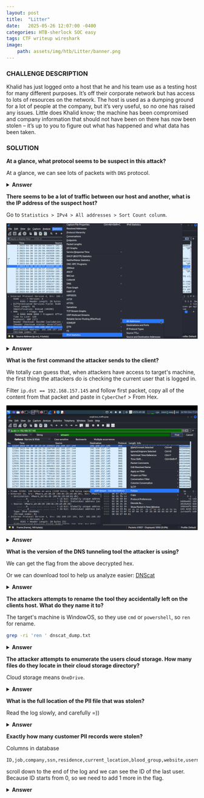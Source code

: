 ```yaml
---
layout: post
title:  "Litter"
date:   2025-05-26 12:07:00 -0400
categories: HTB-sherlock SOC easy
tags: CTF writeup wireshark
image:
    path: assets/img/htb/Litter/banner.png
---
```


### CHALLENGE DESCRIPTION
Khalid has just logged onto a host that he and his team use as a testing host for many different purposes. It’s off their corporate network but has access to lots of resources on the network. The host is used as a dumping ground for a lot of people at the company, but it’s very useful, so no one has raised any issues. Little does Khalid know; the machine has been compromised and company information that should not have been on there has now been stolen – it’s up to you to figure out what has happened and what data has been taken.

### SOLUTION 

**At a glance, what protocol seems to be suspect in this attack?**

At a glance, we can see lots of packets with `DNS` protocol.

<details>
<summary><b>Answer</b></summary>
DNS
</details>

**There seems to be a lot of traffic between our host and another, what is the IP address of the suspect host?**

Go to `Statistics > IPv4 > All addresses > Sort Count colunm`.

![](assets/img/htb/Litter/1.png)

<details>
<summary><b>Answer</b></summary>
192.168.157.145
</details>

**What is the first command the attacker sends to the client?**

We totally can guess that, when attackers have access to target's machine, the first thing the attackers do is checking the current user that is logged in.

Filter `ip.dst == 192.168.157.145` and follow first packet, copy all of the content from that packet and paste in `CyberChef` > From Hex.

![](assets/img/htb/Litter/2.png)
<details>
<summary><b>Answer</b></summary>
whoami
</details>

**What is the version of the DNS tunneling tool the attacker is using?**

We can get the flag from the above decrypted hex.

Or we can download tool to help us analyze easier: [DNScat](https://github.com/josemlwdf/DNScat-Decoder)

<details>
<summary><b>Answer</b></summary>
0.07
</details>

**The attackers attempts to rename the tool they accidentally left on the clients host. What do they name it to?**

The target's machine is WindowOS, so they use `cmd` or `powershell`, so `ren` for rename.

```bash
grep -ri 'ren ' dnscat_dump.txt
```

<details>
<summary><b>Answer</b></summary>
win_installer.exe
</details>

**The attacker attempts to enumerate the users cloud storage. How many files do they locate in their cloud storage directory?**

Cloud storage means `OneDrive`.

<details>
<summary><b>Answer</b></summary>
0
</details>

**What is the full location of the PII file that was stolen?**

Read the log slowly, and carefully =))

<details>
<summary><b>Answer</b></summary>
C:\Users\test\Documents\client data optimisation\user details.csv
</details>

**Exactly how many customer PII records were stolen?**

Columns in database
```
ID,job,company,ssn,residence,current_location,blood_group,website,username,name,sex,address,mail,birthdate
```

scroll down to the end of the log and we can see the ID of the last user. Because ID starts from 0, so we need to add 1 more in the flag.

<details>
<summary><b>Answer</b></summary>
721
</details>

